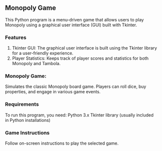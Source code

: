 ## Monopoly Game
This Python program is a menu-driven game that allows users to play Monopoly using a graphical user interface (GUI) built with Tkinter.

### Features
1. Tkinter GUI: The graphical user interface is built using the Tkinter library for a user-friendly experience.
2. Player Statistics: Keeps track of player scores and statistics for both Monopoly and Tambola.

### Monopoly Game:
Simulates the classic Monopoly board game.
Players can roll dice, buy properties, and engage in various game events.

### Requirements
To run this program, you need:
Python 3.x
Tkinter library (usually included in Python installations)

### Game Instructions
Follow on-screen instructions to play the selected game.
